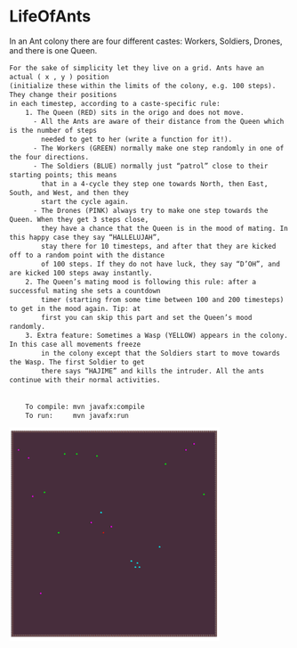 # LifeOfAnts

In an Ant colony there are four different castes: Workers, Soldiers, Drones, and there is one Queen.

    For the sake of simplicity let they live on a grid. Ants have an actual ( x , y ) position 
    (initialize these within the limits of the colony, e.g. 100 steps). They change their positions 
    in each timestep, according to a caste-specific rule:
        1. The Queen (RED) sits in the origo and does not move.
          - All the Ants are aware of their distance from the Queen which is the number of steps
            needed to get to her (write a function for it!).
          - The Workers (GREEN) normally make one step randomly in one of the four directions.
          - The Soldiers (BLUE) normally just “patrol” close to their starting points; this means 
            that in a 4-cycle they step one towards North, then East, South, and West, and then they 
            start the cycle again.
          - The Drones (PINK) always try to make one step towards the Queen. When they get 3 steps close, 
            they have a chance that the Queen is in the mood of mating. In this happy case they say “HALLELUJAH”, 
            stay there for 10 timesteps, and after that they are kicked off to a random point with the distance 
            of 100 steps. If they do not have luck, they say “D’OH”, and are kicked 100 steps away instantly.
        2. The Queen’s mating mood is following this rule: after a successful mating she sets a countdown 
            timer (starting from some time between 100 and 200 timesteps) to get in the mood again. Tip: at
            first you can skip this part and set the Queen’s mood randomly.
        3. Extra feature: Sometimes a Wasp (YELLOW) appears in the colony. In this case all movements freeze 
            in the colony except that the Soldiers start to move towards the Wasp. The first Soldier to get 
            there says “HAJIME” and kills the intruder. All the ants continue with their normal activities.
        
        
        To compile: mvn javafx:compile
        To run:     mvn javafx:run
        
<img src="https://raw.githubusercontent.com/Kasia-Sikora/LifeOfAnts/master/src/main/resources/Screenshot.png?token=AMREBIFIY7RAGR6TCDMF56S63JIUQ" width="75%" height="75%">
